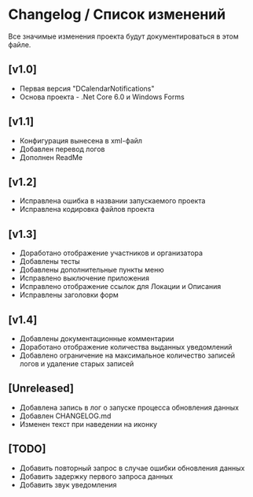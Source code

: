 # Changelog / Список изменений

Все значимые изменения проекта будут документироваться в этом файле.

## [v1.0]

- Первая версия "DCalendarNotifications"
- Основа проекта - .Net Core 6.0 и Windows Forms

## [v1.1]

- Конфигурация вынесена в xml-файл
- Добавлен перевод логов
- Дополнен ReadMe

## [v1.2]

- Исправлена ошибка в названии запускаемого проекта
- Исправлена кодировка файлов проекта

## [v1.3]

- Доработано отображение участников и организатора
- Добавлены тесты
- Добавлены дополнительные пункты меню
- Исправлено выключение приложения
- Исправлено отображение ссылок для Локации и Описания
- Исправлены заголовки форм

## [v1.4]

- Добавлены документационные комментарии
- Доработано отображение количества выданных уведомлений
- Добавлено ограничение на максимальное количество записей логов и удаление старых записей

## [Unreleased]

- Добавлена запись в лог о запуске процесса обновления данных
- Добавлен CHANGELOG.md
- Изменен текст при наведении на иконку

## [TODO]

- Добавить повторный запрос в случае ошибки обновления данных
- Добавить задержку первого запроса данных
- Добавить звук уведомления